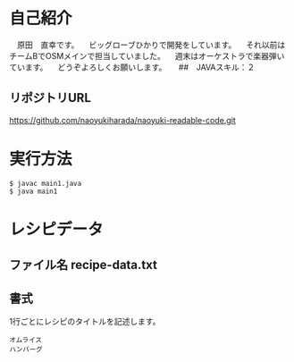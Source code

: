 # 自己紹介
　原田　直幸です。
　ビッグローブひかりで開発をしています。
　それ以前はチームBでOSMメインで担当していました。
　週末はオーケストラで楽器弾いています。
　どうぞよろしくお願いします。
　
##　JAVAスキル：２

## リポジトリURL
https://github.com/naoyukiharada/naoyuki-readable-code.git

# 実行方法

```
$ javac main1.java
$ java main1
```

# レシピデータ

## ファイル名 recipe-data.txt

## 書式

1行ごとにレシピのタイトルを記述します。

```
オムライス
ハンバーグ
```
